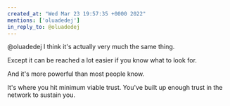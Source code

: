 ```yaml
---
created_at: "Wed Mar 23 19:57:35 +0000 2022"
mentions: ['oluadedej']
in_reply_to: @oluadedej
---
```


@oluadedej I think it's actually very much the same thing.

Except it can be reached a lot easier if you know what to look for.

And it's more powerful than most people know.

It's where you hit minimum viable trust. You've built up enough trust in the network to sustain you.